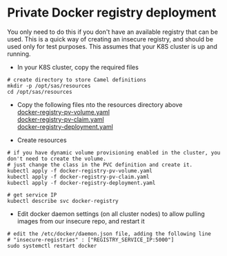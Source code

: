 # Private Docker registry deployment

You only need to do this if you don't have an available registry that can be used.
This is a quick way of creating an insecure registry, and should be used only for test purposes.
This assumes that your K8S cluster is up and running.

- In your K8S cluster, copy the required files
```
# create directory to store Camel definitions
mkdir -p /opt/sas/resources
cd /opt/sas/resources
```

- Copy the following files nto the resources directory above  
[docker-registry-pv-volume.yaml](docker-registry-pv-volume.yaml)  
[docker-registry-pv-claim.yaml](docker-registry-pv-claim.yaml)  
[docker-registry-deployment.yaml](docker-registry-deployment.yaml)  

- Create resources
```
# if you have dynamic volume provisioning enabled in the cluster, you don't need to create the volume.
# just change the class in the PVC definition and create it.
kubectl apply -f docker-registry-pv-volume.yaml
kubectl apply -f docker-registry-pv-claim.yaml
kubectl apply -f docker-registry-deployment.yaml

# get service IP
kubectl describe svc docker-registry
```

- Edit docker daemon settings (on all cluster nodes) to allow pulling images from our insecure repo, and restart it
```
# edit the /etc/docker/daemon.json file, adding the following line
# "insecure-registries" : ["REGISTRY_SERVICE_IP:5000"]
sudo systemctl restart docker
```